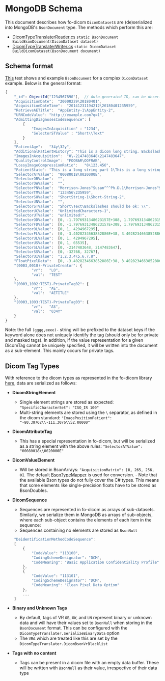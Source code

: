 
# MongoDB Schema

This document describes how fo-dicom `DicomDataset`s are (de)serialized into MongoDB's `BsonDocument` type. The methods which perform this are:

- [DicomTypeTranslaterReader.cs](../DicomTypeTranslation/DicomTypeTranslaterReader.cs) `static BsonDocument BuildBsonDocument(DicomDataset dataset)`
- [DicomTypeTranslaterWriter.cs](../DicomTypeTranslation/DicomTypeTranslaterWriter.cs) `static DicomDataset BuildDicomDataset(BsonDocument document)`

## Schema format

[This](../DicomTypeTranslation.Tests/BsonTranslationTests.cs#L104) test shows and example `BsonDocument` for a complex `DicomDataset` example. Below is the general format:

```javascript
{
	"_id": ObjectId("1234567890"),  // Auto-generated ID, can be deserialized to DateTime of document creation
	"AcquisitionDate":	"20000229\20180401",
	"AcquisitionDateTime":	"20141231194212\20180401235959",
	"RetrieveAETitle":	"AppEntity-1\AppEntity-2",
	"URNCodeValue":	"http://example.com?q=1",
	"AdmittingDiagnosesCodeSequence": [
		{
			"ImagesInAcquisition" : "1234",
			"SelectorSTValue" : "Short\\Text"
		}
	],
	"PatientAge":	"34y\32y",
	"AdditionalPatientHistory":	"This is a dicom long string. Backslashes should be ok: \\\\\\",
	"ImagesInAcquisition":	"0\-2147483648\2147483647",
	"QualityControlImage":	"FOOBAR\OOFRAB",
	"LossyImageCompressionRatio":	"0\123.456",
	"PatientState":	"This is a long string part 1\This is a long string part 2",
	"SelectorATValue":	"00080018\0020000E",
	"SelectorOBValue":	"",
	"SelectorOWValue":	"",
	"SelectorPNValue":	"Morrison-Jones^Susan^^^Ph.D.1\Morrison-Jones^Susan^^^Ph.D.2",
	"SelectorTMValue":	"123456\235959",
	"SelectorSHValue":	"ShortString-1\Short-String-2",
	"SelectorUNValue":	"",
	"SelectorSTValue":	"Short\Text\Backslashes should be ok: \\",
	"SelectorUCValue":	"UnlimitedCharacters-1",
	"SelectorUTValue":	"unlimited!",
	"SelectorODValue":	[0, -1.7976931348623157E+308, 1.7976931348623157E+308],
	"SelectorFDValue":	[0, -1.7976931348623157E+308, 1.7976931348623157E+308],
	"SelectorOLValue":	[0, 1, 4294967295],
	"SelectorFLValue":	[0, -3.4028234663852886E+38, 3.4028234663852886E+38],
	"SelectorULValue":	[0, 1, 4294967295],
	"SelectorUSValue":	[0, 1, 65535],
	"SelectorSLValue":	[0, -2147483648, 2147483647],
	"SelectorSSValue":	[0, -32768, 32767],
	"SelectorUIValue":	"1.2.3.4\5.6.7.8",
	"FloatPixelData":	[0, -3.4028234663852886E+38, 3.4028234663852886E+38],	
	"(0003,0010)-PrivateCreator": {
			"vr":	"LO",
			"val":	"TEST"
	},
	"(0003,1002:TEST)-PrivateTag02": {
			"vr":	"AE",
			"val":	"AETITLE"
	},
	"(0003,1003:TEST)-PrivateTag03": {		
			"vr":	"AS",
			"val":	"034Y"
	}		
}
```

Note: the full `(gggg,eeee)-` string will be prefixed to the dataset keys if the keyword alone does not uniquely identify the tag (should only be for private and masked tags). In addition, if the value representation for a given DicomTag cannot be uniquely specified, it will be written into the document as a sub-element. This mainly occurs for private tags.

## Dicom Tag Types

With reference to the dicom types as represented in the fo-dicom library [here](https://github.com/HicServices/SMIPlugin/blob/master/Documentation/FoDicomElementClassDiagram.png), data are serialized as follows:

- **DicomStringElement**
	- Single element strings are stored as expected: `"SpecificCharacterSet": "ISO_IR 100"`   
	- Multi-string elements are stored using the `\` separator, as defined in the dicom standard: `"ImagePositionPatient": "-80.30762\\-111.3076\\52.00000"`

- **DicomAttributeTag**
	- This has a special representation in fo-dicom, but will be serialized as a string element with the above rules: `"SelectorATValue": "00080018\\0020000E"`

- **DicomValueElement**
	- Will be stored in BsonArrays: `"AcquisitionMatrix": [0, 265, 256, 0]`. The default [BsonTypeMapper](https://github.com/mongodb/mongo-csharp-driver/blob/master/src/MongoDB.Bson/ObjectModel/BsonTypeMapper.cs) is used for conversion. - Note that the available Bson types do not fully cover the C# types. This means that some elements like single-precision floats have to be stored as BsonDoubles.

- **DicomSequence**
	- Sequences are represented in fo-dicom as arrays of sub-datasets. Similarly, we serialize them in MongoDB as arrays of sub-objects, where each sub-object contains the elements of each item in the sequence:
    - Sequences containing no elements are stored as `BsonNull`

```javascript
	"DeidentificationMethodCodeSequence":
	[
		{
			"CodeValue": "113100",
			"CodingSchemeDesignator": "DCM",
			"CodeMeaning": "Basic Application Confidentiality Profile"
		},
		{
			"CodeValue": "113101",
			"CodingSchemeDesignator": "DCM",
			"CodeMeaning": "Clean Pixel Data Option"
		},
		...
	]
```

- **Binary and Unknown Tags**
	- By default, tags of VR `OB`, `OW`, and `UN` represent binary or unknown data and will have their values set to `BsonNull` when storing in the `BsonDocument` format. This can be configured with the `DicomTypeTranslater.SerializeBinaryData` option
	- The `VR`s which are treated like this are set by the `DicomTypeTranslater.DicomBsonVrBlacklist`

- **Tags with no content**
	- Tags can be present in a dicom file with an empty data buffer. These will be written with `BsonNull` as their value, irrespective of their data type
